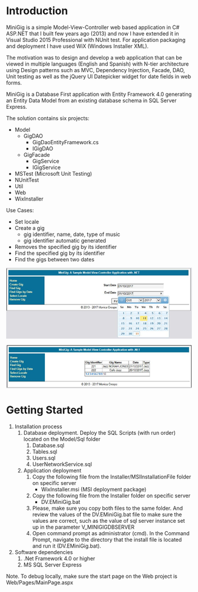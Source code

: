 # Introduction
MiniGig is a simple Model-View-Controller web based application in C# ASP.NET that I built few years ago (2013) and now I have extended it in Visual Studio 2015 Professional with NUnit test. For application packaging and deployment I have used WiX (Windows Installer XML).

The motivation was to design and develop a web application that can be viewed in multiple languages (English and Spanish)
with N-tier architecture using Design patterns such as MVC, Dependency Injection, Facade, DAO, Unit testing as well as the jQuery UI Datepicker widget for date fields in web forms.

MiniGig is a Database First application with Entity Framework 4.0 generating an Entity Data Model from an existing database schema in SQL Server Express.

The solution contains six projects:
*  Model
    * GigDAO
        * GigDaoEntityFramework.cs
        * IGigDAO
    * GigFacade
        * GigService
        * IGigService    
*  MSTest (Microsoft Unit Testing)
*  NUnitTest
*  Util
*  Web
*  WixInstaller

Use Cases:
*   Set locale
*   Create a gig
    *   gig identifier, name, date, type of music
    *   gig identifier automatic generated
*  Removes the specified gig by its identifier
*  Find the specified gig by its identifier
*  Find the gigs between two dates 

![picture alt](https://github.com/monicacrespo/MiniGig-ASP.NET/blob/master/Web/Images/FindGigsByDate.JPG)

![picture alt](https://github.com/monicacrespo/MiniGig-ASP.NET/blob/master/Web/Images/ResultsGigsByDate.JPG)

# Getting Started
1.	Installation process
    1. Database deployment. Deploy the SQL Scripts (with run order) located on the Model/Sql folder
        1. Database.sql 
        2. Tables.sql 
        3. Users.sql 
        4. UserNetworkService.sql
    2. Application deployment
       1. Copy the following file from the Installer/MSIInstallationFile folder on specific server
            * WixInstaller.msi (MSI deployment package)
       2. Copy the following file from the Installer folder on specific server
            * DV.EMiniGig.bat
       3. Please, make sure you copy both files to the same folder. And review the values of the DV.EMiniGig.bat file to make sure the values are correct, such as the value of sql server instance set up in the parameter V_MINIGIGDBSERVER
       4. Open command prompt as administrator (cmd). In the Command Prompt, navigate to the directory that the install file is located and run it (DV.EMiniGig.bat).
2.	Software dependencies    
    1. .Net Framework 4.0 or higher
    2.  MS SQL Server Express
    
Note. To debug locally, make sure the start page on the Web project is Web/Pages/MainPage.aspx

